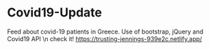 # Covid19-Update
Feed about covid-19 patients in Greece. Use of bootstrap, jQuery and Covid19 API
\n check it! https://trusting-jennings-939e2c.netlify.app/
